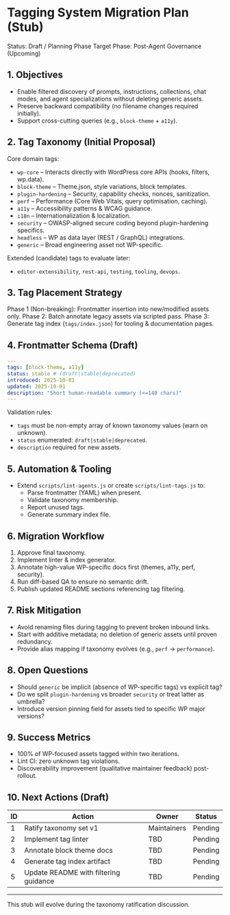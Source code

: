 # Tagging System Migration Plan (Stub)

Status: Draft / Planning Phase
Target Phase: Post-Agent Governance (Upcoming)

## 1. Objectives

- Enable filtered discovery of prompts, instructions, collections, chat modes, and agent specializations without deleting generic assets.
- Preserve backward compatibility (no filename changes required initially).
- Support cross-cutting queries (e.g., `block-theme` + `a11y`).

## 2. Tag Taxonomy (Initial Proposal)

Core domain tags:

- `wp-core` – Interacts directly with WordPress core APIs (hooks, filters, wp.data).
- `block-theme` – Theme.json, style variations, block templates.
- `plugin-hardening` – Security, capability checks, nonces, sanitization.
- `perf` – Performance (Core Web Vitals, query optimisation, caching).
- `a11y` – Accessibility patterns & WCAG guidance.
- `i18n` – Internationalization & localization.
- `security` – OWASP-aligned secure coding beyond plugin-hardening specifics.
- `headless` – WP as data layer (REST / GraphQL) integrations.
- `generic` – Broad engineering asset not WP-specific.

Extended (candidate) tags to evaluate later:

- `editor-extensibility`, `rest-api`, `testing`, `tooling`, `devops`.

## 3. Tag Placement Strategy

Phase 1 (Non-breaking): Frontmatter insertion into new/modified assets only.
Phase 2: Batch annotate legacy assets via scripted pass.
Phase 3: Generate tag index (`tags/index.json`) for tooling & documentation pages.

## 4. Frontmatter Schema (Draft)

```yaml
---
tags: [block-theme, a11y]
status: stable # (draft|stable|deprecated)
introduced: 2025-10-01
updated: 2025-10-01
description: "Short human-readable summary (<=140 chars)"
---
```

Validation rules:

- `tags` must be non-empty array of known taxonomy values (warn on unknown).
- `status` enumerated: `draft|stable|deprecated`.
- `description` required for new assets.

## 5. Automation & Tooling

- Extend `scripts/lint-agents.js` or create `scripts/lint-tags.js` to:
  - Parse frontmatter (YAML) when present.
  - Validate taxonomy membership.
  - Report unused tags.
  - Generate summary index file.

## 6. Migration Workflow

1. Approve final taxonomy.
2. Implement linter & index generator.
3. Annotate high-value WP-specific docs first (themes, a11y, perf, security).
4. Run diff-based QA to ensure no semantic drift.
5. Publish updated README sections referencing tag filtering.

## 7. Risk Mitigation

- Avoid renaming files during tagging to prevent broken inbound links.
- Start with additive metadata; no deletion of generic assets until proven redundancy.
- Provide alias mapping if taxonomy evolves (e.g., `perf` -> `performance`).

## 8. Open Questions

- Should `generic` be implicit (absence of WP-specific tags) vs explicit tag?
- Do we split `plugin-hardening` vs broader `security` or treat latter as umbrella?
- Introduce version pinning field for assets tied to specific WP major versions?

## 9. Success Metrics

- 100% of WP-focused assets tagged within two iterations.
- Lint CI: zero unknown tag violations.
- Discoverability improvement (qualitative maintainer feedback) post-rollout.

## 10. Next Actions (Draft)

| ID  | Action                                | Owner       | Status  |
| --- | ------------------------------------- | ----------- | ------- |
| 1   | Ratify taxonomy set v1                | Maintainers | Pending |
| 2   | Implement tag linter                  | TBD         | Pending |
| 3   | Annotate block theme docs             | TBD         | Pending |
| 4   | Generate tag index artifact           | TBD         | Pending |
| 5   | Update README with filtering guidance | TBD         | Pending |

---

This stub will evolve during the taxonomy ratification discussion.
